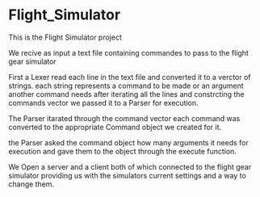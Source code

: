 # Flight_Simulator
This is the Flight Simulator project

We recive as input a text file containing commandes to pass to the flight gear simulator


First a Lexer read each line in the text file and converted it to a verctor of strings.
each string represents a command to be made or an argument another command needs
after iterating all the lines and constrcting the commands vector
we passed it to a Parser for execution.

The Parser itarated through the command vector 
each command was converted to the appropriate Command object we created for it.

the Parser asked the command object how many arguments it needs for execution
and gave them to the object through the execute function.

We Open a server and a client both of which connected to the flight gear simulator
providing us with the simulators current settings and a way to change them.
